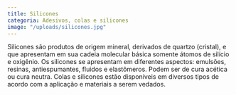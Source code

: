 ```yaml
---
title: Silicones
categoria: Adesivos, colas e silicones
image: "/uploads/silicones.jpg"
---
```


Silicones são produtos de origem mineral, derivados de quartzo (cristal), e que apresentam em sua cadeia molecular básica somente átomos de silício e oxigênio. Os silicones se apresentam em diferentes aspectos: emulsões, resinas, antiespumantes, fluidos e elastômeros. Podem ser de cura acética ou cura neutra. Colas e silicones estão disponíveis em diversos tipos de acordo com a aplicação e materiais a serem vedados.

